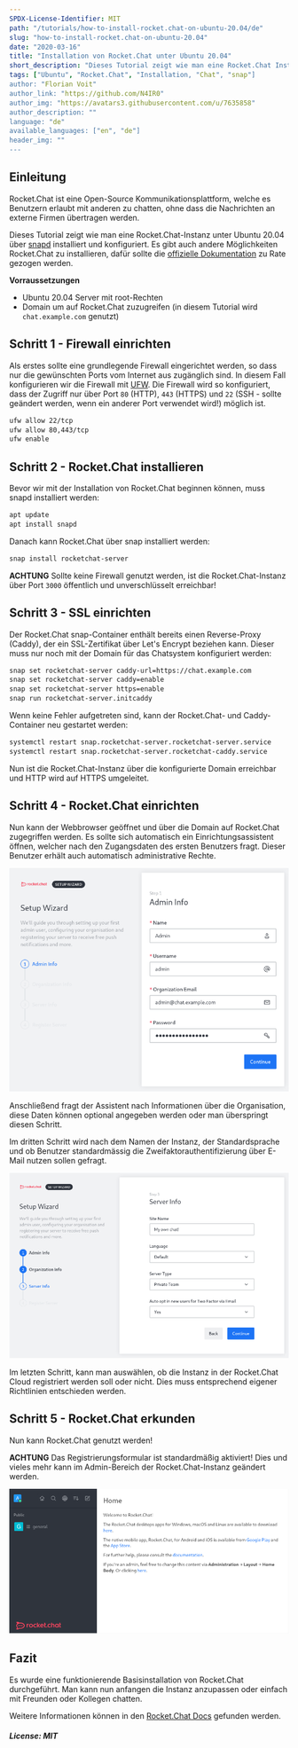 ```yaml
---
SPDX-License-Identifier: MIT
path: "/tutorials/how-to-install-rocket.chat-on-ubuntu-20.04/de"
slug: "how-to-install-rocket.chat-on-ubuntu-20.04"
date: "2020-03-16"
title: "Installation von Rocket.Chat unter Ubuntu 20.04"
short_description: "Dieses Tutorial zeigt wie man eine Rocket.Chat Instanz unter Ubuntu 20.04 installiert."
tags: ["Ubuntu", "Rocket.Chat", "Installation, "Chat", "snap"]
author: "Florian Voit"
author_link: "https://github.com/N4IR0"
author_img: "https://avatars3.githubusercontent.com/u/7635858"
author_description: ""
language: "de"
available_languages: ["en", "de"]
header_img: ""
---
```


## Einleitung

Rocket.Chat ist eine Open-Source Kommunikationsplattform, welche es Benutzern erlaubt mit anderen zu chatten, ohne dass die Nachrichten an externe Firmen übertragen werden.

Dieses Tutorial zeigt wie man eine Rocket.Chat-Instanz unter Ubuntu 20.04 über [snapd](https://snapcraft.io/docs) installiert und konfiguriert. Es gibt auch andere Möglichkeiten Rocket.Chat zu installieren, dafür sollte die [offizielle Dokumentation](https://docs.rocket.chat) zu Rate gezogen werden.

**Vorraussetzungen**

* Ubuntu 20.04 Server mit root-Rechten
* Domain um auf Rocket.Chat zuzugreifen (in diesem Tutorial wird `chat.example.com` genutzt)

## Schritt 1 - Firewall einrichten

Als erstes sollte eine grundlegende Firewall eingerichtet werden, so dass nur die gewünschten Ports vom Internet aus zugänglich sind. In diesem Fall konfigurieren wir die Firewall mit [UFW](https://help.ubuntu.com/community/UFW). Die Firewall wird so konfiguriert, dass der Zugriff nur über Port `80` (HTTP), `443` (HTTPS) und `22` (SSH - sollte geändert werden, wenn ein anderer Port verwendet wird!) möglich ist.

```bash
ufw allow 22/tcp
ufw allow 80,443/tcp
ufw enable
```


## Schritt 2 - Rocket.Chat installieren

Bevor wir mit der Installation von Rocket.Chat beginnen können, muss snapd installiert werden:

```bash
apt update
apt install snapd
```

Danach kann Rocket.Chat über snap installiert werden:

```bash
snap install rocketchat-server
```

**ACHTUNG** Sollte keine Firewall genutzt werden, ist die Rocket.Chat-Instanz über Port `3000` öffentlich und unverschlüsselt erreichbar!

## Schritt 3 - SSL einrichten

Der Rocket.Chat snap-Container enthält bereits einen Reverse-Proxy (Caddy), der ein SSL-Zertifikat über Let's Encrypt beziehen kann. Dieser muss nur noch mit der Domain für das Chatsystem konfiguriert werden:

```bash
snap set rocketchat-server caddy-url=https://chat.example.com
snap set rocketchat-server caddy=enable
snap set rocketchat-server https=enable
snap run rocketchat-server.initcaddy
```

Wenn keine Fehler aufgetreten sind, kann der Rocket.Chat- und Caddy-Container neu gestartet werden:

```bash
systemctl restart snap.rocketchat-server.rocketchat-server.service
systemctl restart snap.rocketchat-server.rocketchat-caddy.service
```

Nun ist die Rocket.Chat-Instanz über die konfigurierte Domain erreichbar und HTTP wird auf HTTPS umgeleitet. 

## Schritt 4 - Rocket.Chat einrichten

Nun kann der Webbrowser geöffnet und über die Domain auf Rocket.Chat zugegriffen werden. Es sollte sich automatisch ein Einrichtungsassistent öffnen, welcher nach den Zugangsdaten des ersten Benutzers fragt. Dieser Benutzer erhält auch automatisch administrative Rechte.

![Rocket.Chat Wizard - Schritt 1](images/rocketchat_wizard_step1.png)

Anschließend fragt der Assistent nach Informationen über die Organisation, diese Daten können optional angegeben werden oder man überspringt diesen Schritt.

Im dritten Schritt wird nach dem Namen der Instanz, der Standardsprache und ob Benutzer standardmässig die Zweifaktorauthentifizierung über E-Mail nutzen sollen gefragt.

![Rocket.Chat Wizard - Schritt 3](images/rocketchat_wizard_step3.png)

Im letzten Schritt, kann man auswählen, ob die Instanz in der Rocket.Chat Cloud registriert werden soll oder nicht. Dies muss entsprechend eigener Richtlinien entschieden werden.

## Schritt 5 - Rocket.Chat erkunden

Nun kann Rocket.Chat genutzt werden!

**ACHTUNG** Das Registrierungsformular ist standardmäßig aktiviert! Dies und vieles mehr kann im Admin-Bereich der Rocket.Chat-Instanz geändert werden. 

![Rocket.Chat Übersicht](images/rocketchat_overview.png)

## Fazit

Es wurde eine funktionierende Basisinstallation von Rocket.Chat durchgeführt. Man kann nun anfangen die Instanz anzupassen oder einfach mit Freunden oder Kollegen chatten.

Weitere Informationen können in den [Rocket.Chat Docs](https://docs.rocket.chat) gefunden werden.

##### License: MIT

<!--

Contributor's Certificate of Origin

By making a contribution to this project, I certify that:

(a) The contribution was created in whole or in part by me and I have
    the right to submit it under the license indicated in the file; or

(b) The contribution is based upon previous work that, to the best of my
    knowledge, is covered under an appropriate license and I have the
    right under that license to submit that work with modifications,
    whether created in whole or in part by me, under the same license
    (unless I am permitted to submit under a different license), as
    indicated in the file; or

(c) The contribution was provided directly to me by some other person
    who certified (a), (b) or (c) and I have not modified it.

(d) I understand and agree that this project and the contribution are
    public and that a record of the contribution (including all personal
    information I submit with it, including my sign-off) is maintained
    indefinitely and may be redistributed consistent with this project
    or the license(s) involved.

Signed-off-by: Florian Voit <dev@rootsh3ll.de>

-->